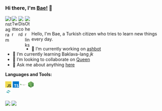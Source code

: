 <!--- SOURCE README https://github.com/anuraghazra/anuraghazra --->

### Hi there, I'm [Bae!](https://bae.codes) 👋

<a href="https://www.instagram.com/bae1dev">
  <img align="left" alt="Instagram" width="21px" src="https://raw.githubusercontent.com/baen/baen/master/asset/instagram.svg" />
</a>
<a href="https://twitter.com/platinbae">
  <img align="left" alt="Twitter" width="21px" src="https://raw.githubusercontent.com/baen/baen/master/asset/twitter.svg" />
</a>
<a href="https://discord.gg/TPrpr76">
  <img align="left" alt="Discord" width="21px" src="https://raw.githubusercontent.com/baen/baen/master/asset/discord.svg" />
</a>
<a href="https://tap.bio/@bae">
  <img align="left" alt="Other links" width="21px" src="https://raw.githubusercontent.com/baen/baen/master/asset/plus.svg" />
</a>

<br />
<br />

Hello, I'm Bae, a Turkish citizen who tries to learn new things every day.

- 🔭 I’m currently working on [ashbot](https://github.com/ashbot)
- 🌱 I’m currently learning Baklava-lang *jk*
- 👯 I’m looking to collaborate on [Queen](https://github.com/baen/queen)
- 💬 Ask me about anything [here](https://github.com/baen/baen/issues)

**Languages and Tools:**  

<code><img height="20" src="https://raw.githubusercontent.com/github/explore/80688e429a7d4ef2fca1e82350fe8e3517d3494d/topics/javascript/javascript.png"></code>
<code><img height="20" src="https://raw.githubusercontent.com/github/explore/80688e429a7d4ef2fca1e82350fe8e3517d3494d/topics/typescript/typescript.png"></code>
<code><img height="20" src="https://raw.githubusercontent.com/github/explore/80688e429a7d4ef2fca1e82350fe8e3517d3494d/topics/mongodb/mongodb.png"></code>
<code><img height="20" src="https://raw.githubusercontent.com/github/explore/80688e429a7d4ef2fca1e82350fe8e3517d3494d/topics/nodejs/nodejs.png"></code>    
<code><img height="20" src="https://raw.githubusercontent.com/github/explore/80688e429a7d4ef2fca1e82350fe8e3517d3494d/topics/tailwind/tailwind.png"></code>    


<a>
  <img align="center" src="https://github-readme-stats.vercel.app/api?username=baen&show_icons=true&include_all_commits=true&hide_border=true&layout=compact&theme=dark" />
</a>

<a>
  <img align="center" src="https://github-readme-stats.vercel.app/api/top-langs/?username=baen&layout=compact&hide_border=true&theme=dark" />
</a>
